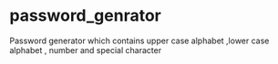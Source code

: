 # password_genrator
Password generator which contains upper case alphabet ,lower case alphabet , number and special character
